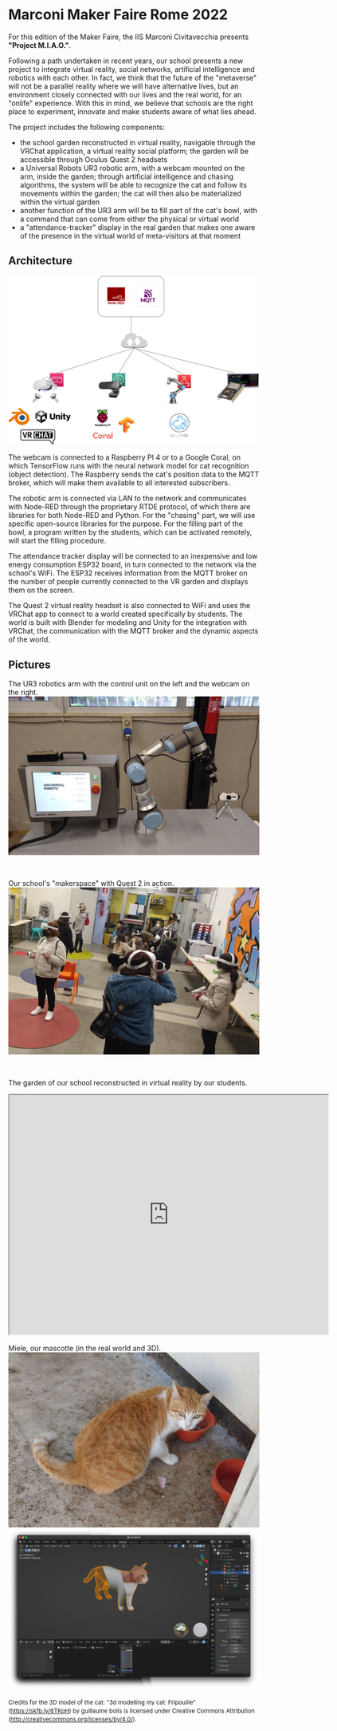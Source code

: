 # Marconi Maker Faire Rome 2022

For this edition of the Maker Faire, the IIS Marconi Civitavecchia presents **"Project M.I.A.O."**.

Following a path undertaken in recent years, our school presents a new project to integrate virtual reality, social networks, artificial intelligence and robotics with each other. In fact, we think that the future of the "metaverse" will not be a parallel reality where we will have alternative lives, but an environment closely connected with our lives and the real world, for an "onlife" experience. With this in mind, we believe that schools are the right place to experiment, innovate and make students aware of what lies ahead.

The project includes the following components:
- the school garden reconstructed in virtual reality, navigable through the VRChat application, a virtual reality social platform; the garden will be accessible through Oculus Quest 2 headsets
- a Universal Robots UR3 robotic arm, with a webcam mounted on the arm, inside the garden; through artificial intelligence and chasing algorithms, the system will be able to recognize the cat and follow its movements within the garden; the cat will then also be materialized within the virtual garden
- another function of the UR3 arm will be to fill part of the cat's bowl, with a command that can come from either the physical or virtual world
- a "attendance-tracker" display in the real garden that makes one aware of the presence in the virtual world of meta-visitors at that moment

## Architecture
![architecture](./diagrams/architecture.png)

The webcam is connected to a Raspberry PI 4 or to a Google Coral, on which TensorFlow runs with the neural network model for cat recognition (object detection). The Raspberry sends the cat's position data to the MQTT broker, which will make them available to all interested subscribers.

The robotic arm is connected via LAN to the network and communicates with Node-RED through the proprietary RTDE protocol, of which there are libraries for both Node-RED and Python. For the "chasing" part, we will use specific open-source libraries for the purpose. For the filling part of the bowl, a program written by the students, which can be activated remotely, will start the filling procedure.

The attendance tracker display will be connected to an inexpensive and low energy consumption ESP32 board, in turn connected to the network via the school's WiFi. The ESP32 receives information from the MQTT broker on the number of people currently connected to the VR garden and displays them on the screen.

The Quest 2 virtual reality headset is also connected to WiFi and uses the VRChat app to connect to a world created specifically by students. The world is built with Blender for modeling and Unity for the integration with VRChat, the communication with the MQTT broker and the dynamic aspects of the world.

## Pictures
The UR3 robotics arm with the control unit on the left and the webcam on the right.
![UR3](./img/ur3.jpeg)

<br>

Our school's "makerspace" with Quest 2 in action.
![Quest 2](./img/quest.jpeg)

<br>

The garden of our school reconstructed in virtual reality by our students.

<iframe src="https://drive.google.com/file/d/1CsIfhmmubFGT0FT8MzE9i3NcL0ogaM3_/preview" width="640" height="480" allow="autoplay"></iframe>

Miele, our mascotte (in the real world and 3D).
![miele](./img/miele.jpg)
![miele-3d](./img/miele-3d.jpeg)

<small>Credits for the 3D model of the cat: "3d modelling my cat: Fripouille" (https://skfb.ly/6TKqH) by guillaume bolis is licensed under Creative Commons Attribution (http://creativecommons.org/licenses/by/4.0/).<small>
<br>






